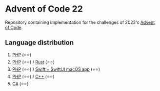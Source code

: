 # Advent of Code 22
Repository containing implementation for the challenges of 2022's [Advent of Code](https://adventofcode.com/2022).


## Language distribution
1. [PHP](01) (⭐⭐)
2. [PHP](02/php) (⭐⭐) / [Rust](02/rust) (⭐⭐)
3. [PHP](03/php) (⭐⭐) / [Swift + SwiftUI macOS app](03/swift) (⭐⭐)
4. [PHP](04/php) (⭐⭐) / [C++](04/cpp) (⭐⭐)
5. [C#](05) (⭐⭐)
